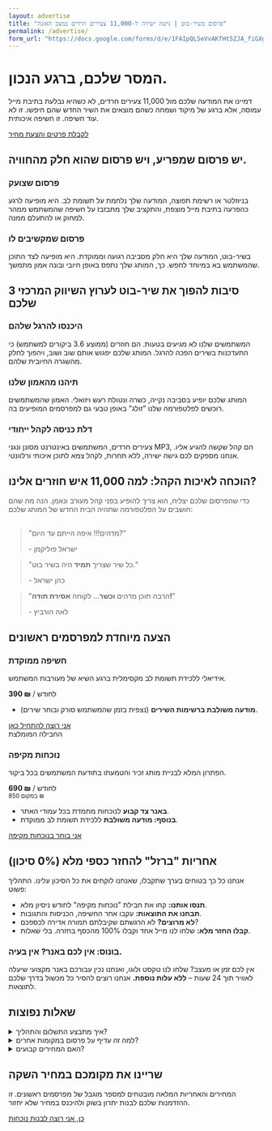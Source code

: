 ```yaml
---
layout: advertise
title: "פרסום בשיר-בוט | גישה ישירה ל-11,000 צעירים חרדים במצב האזנה"
permalink: /advertise/
form_url: "https://docs.google.com/forms/d/e/1FAIpQLSeVvAKfHt5ZJA_fiGXgSFIp6CB1ZBBUZIbPZ38NdXUo-hBhmw/viewform?usp=dialog"
---
```


<!-- ======================================================= -->
<!-- HERO SECTION - UPDATED                                  -->
<!-- ======================================================= -->
<div class="hero-section">
    <h1>המסר שלכם, ברגע הנכון.</h1>
    <p class="sub-headline">
        דמיינו את המודעה שלכם מול 11,000 צעירים חרדים, לא כשהיא נבלעת בתיבת מייל עמוסה, אלא ברגע של מיקוד ושמחה כשהם מוצאים את השיר החדש שהם חיפשו. זו לא עוד חשיפה. זו חשיפה איכותית.
    </p>
    <div class="cta-button-wrapper">
        <a href="{{ page.form_url }}" target="_blank" rel="noopener" class="cta-button">
            לקבלת פרטים והצעת מחיר
        </a>
    </div>
</div>

<!-- ======================================================= -->
<!-- PROBLEM/SOLUTION SECTION - UPDATED                      -->
<!-- ======================================================= -->
<div class="why-us-section">
    <h2>יש פרסום שמפריע, ויש פרסום שהוא חלק מהחוויה.</h2>
    <div class="problem-solution-grid">
        <div class="problem-card">
            <h3><i class="fas fa-bullhorn"></i> פרסום שצועק</h3>
            <p>בניוזלטר או רשימת תפוצה, המודעה שלך נלחמת על תשומת לב. היא מופיעה לרגע כהפרעה בתיבת מייל מוצפת, והתקציב שלך מתבזבז על חשיפה שהמשתמש ממהר למחוק או להתעלם ממנה.</p>
        </div>
        <div class="solution-card">
            <h3><i class="fas fa-headphones-alt"></i> פרסום שמקשיבים לו</h3>
            <p>בשיר-בוט, המודעה שלך היא חלק מסביבה רגועה וממוקדת. היא מופיעה לצד התוכן שהמשתמש בא במיוחד לחפש. כך, המותג שלך נתפס באופן חיובי ובונה אמון מתמשך.</p>
        </div>
    </div>
</div>

<!-- ======================================================= -->
<!-- BENEFITS SECTION - (NO CHANGE NEEDED, STILL STRONG)   -->
<!-- ======================================================= -->
<div class="benefits-grid-wrapper">
    <h2>3 סיבות להפוך את שיר-בוט לערוץ השיווק המרכזי שלכם</h2>
    <div class="benefits-grid">
        <div class="benefit-card">
            <div class="icon"><i class="fas fa-sync-alt"></i></div>
            <h3>היכנסו להרגל שלהם</h3>
            <p>המשתמשים שלנו לא מגיעים בטעות. הם חוזרים (ממוצע 3.6 ביקורים למשתמש) כי התעדכנות בשירים הפכה להרגל. המותג שלכם יפגוש אותם שוב ושוב, ויהפוך לחלק מהשגרה החיובית שלהם.</p>
        </div>
        <div class="benefit-card">
            <div class="icon"><i class="fas fa-shield-alt"></i></div>
            <h3>תיהנו מהאמון שלנו</h3>
            <p>המותג שלכם יופיע בסביבה נקייה, כשרה ונטולת רעש ויזואלי. האמון שהמשתמשים רוכשים לפלטפורמה שלנו "זולג" באופן טבעי גם למפרסמים המופיעים בה.</p>
        </div>
        <div class="benefit-card">
            <div class="icon"><i class="fas fa-door-open"></i></div>
            <h3>דלת כניסה לקהל ייחודי</h3>
            <p>צעירים חרדים, המשתמשים באינטרנט מסונן ונגני MP3, הם קהל שקשה להגיע אליו. אנחנו מספקים לכם גישה ישירה, ללא תחרות, לקהל צמא לתוכן איכותי ורלוונטי.</p>
        </div>
    </div>
</div>

<!-- ======================================================= -->
<!-- SOCIAL PROOF - (NO CHANGE NEEDED)                      -->
<!-- ======================================================= -->
<div class="social-proof-section">
    <h2>הוכחה לאיכות הקהל: למה 11,000 איש חוזרים אלינו?</h2>
    <p class="section-intro" style="max-width: 600px; margin: 0 auto 30px auto; color: #555;">כדי שהפרסום שלכם יצליח, הוא צריך להופיע בפני קהל מעורב ונאמן. הנה מה שהם חושבים על הפלטפורמה שתהיה הבית החדש של המותג שלכם:</p>
    <div class="testimonials-grid">
        <blockquote class="testimonial">
            <p>"מדהים!!! איפה הייתם עד היום?"</p>
            <footer>- ישראל פוליקמן</footer>
        </blockquote>
        <blockquote class="testimonial">
            <p>"כל שיר שצריך <strong>תמיד</strong> היה בשיר בוט."</p>
            <footer>- כהן ישראל</footer>
        </blockquote>
        <blockquote class="testimonial">
            <p>"הרבה תוכן מדהים <strong>וכשר</strong>... לקוחה <strong>אסירת תודה!</strong>"</p>
            <footer>- לאה הורביץ</footer>
        </blockquote>
    </div>
</div>

<!-- ======================================================= -->
<!-- PACKAGES SECTION - (NO CHANGE NEEDED)               -->
<!-- ======================================================= -->
<div class="packages-section">
    <h2>הצעה מיוחדת למפרסמים ראשונים</h2>
    <div class="packages-grid">
        <div class="package-card">
            <h3><i class="fas fa-crosshairs"></i> חשיפה ממוקדת</h3>
            <p class="package-for">אידיאלי ללכידת תשומת לב מקסימלית ברגע השיא של מעורבות המשתמש.</p>
            <div class="price-box">
                <strong>390 ₪</strong> / לחודש
            </div>
            <ul>
                <li><i class="fas fa-check-circle text-success"></i><strong>מודעה משולבת ברשימות השירים</strong> (נצפית בזמן שהמשתמש סורק ובוחר שירים).</li>
            </ul>
            <a href="{{ page.form_url }}" target="_blank" rel="noopener" class="package-cta">אני רוצה להתחיל כאן</a>
        </div>
        <div class="package-card package-card--recommended">
            <span class="package-badge">החבילה המומלצת</span>
            <h3><i class="fas fa-award"></i> נוכחות מקיפה</h3>
            <p class="package-for">הפתרון המלא לבניית מותג זכיר והטמעתו בתודעת המשתמשים בכל ביקור.</p>
            <div class="price-box">
                <strong>690 ₪</strong> / לחודש <br><small>במקום 850 ₪</small>
            </div>
            <ul>
                <li><i class="fas fa-check-circle text-success"></i><strong>באנר צד קבוע</strong> לנוכחות מתמדת בכל עמודי האתר.</li>
                <li><i class="fas fa-plus-circle text-primary"></i><strong>בנוסף: מודעה משולבת</strong> ללכידת תשומת לב ממוקדת.</li>
            </ul>
            <a href="{{ page.form_url }}" target="_blank" rel="noopener" class="package-cta">אני בוחר בנוכחות מקיפה</a>
        </div>
    </div>
</div>

<!-- ======================================================= -->
<!-- GUARANTEE - (NO CHANGE NEEDED)               -->
<!-- ======================================================= -->
<div class="guarantee-section">
    <div class="guarantee-content">
        <i class="fas fa-shield-alt"></i>
        <h2>אחריות "ברזל" להחזר כספי מלא (0% סיכון)</h2>
        <p>אנחנו כל כך בטוחים בערך שתקבלו, שאנחנו לוקחים את כל הסיכון עלינו. התהליך פשוט:</p>
        <ul class="guarantee-list">
            <li><i class="far fa-calendar-check"></i> <strong>תנסו אותנו:</strong> קחו את חבילת "נוכחות מקיפה" לחודש ניסיון מלא.</li>
            <li><i class="far fa-chart-bar"></i> <strong>תבחנו את התוצאות:</strong> עקבו אחר החשיפה, הכניסות והתגובות.</li>
            <li><i class="far fa-thumbs-down"></i> <strong>לא מרוצים?</strong> לא הרגשתם שקיבלתם תמורה אדירה לכספכם?</li>
            <li><i class="fas fa-undo-alt"></i> <strong>קבלו החזר מלא:</strong> שלחו לנו מייל אחד וקבלו 100% מהכסף בחזרה. בלי שאלות.</li>
        </ul>
    </div>
</div>

<!-- ======================================================= -->
<!-- BONUS & FAQ SECTION - UPDATED    -->
<!-- ======================================================= -->
<div class="bonus-section">
    <h3><i class="fas fa-gift"></i> בונוס: אין לכם באנר? אין בעיה.</h3>
    <p>אין לכם זמן או מעצב? שלחו לנו טקסט ולוגו, ואנחנו נכין עבורכם באנר מקצועי שיעלה לאוויר תוך 24 שעות – <strong>ללא עלות נוספת.</strong> אנחנו רוצים להסיר כל מכשול בדרך שלכם לתוצאות.</p>
</div>
<div class="faq-section">
    <h2>שאלות נפוצות</h2>
    <details>
        <summary>איך מתבצע התשלום והתהליך?</summary>
        <div class="faq-answer">
            <p>פשוט. ממלאים את טופס הפנייה, אנחנו חוזרים אליכם עם כל הפרטים, ולאחר אישור נשלח קישור מאובטח לתשלום. הקמפיין שלכם יעלה לאוויר תוך יום עסקים אחד.</p>
        </div>
    </details>
    <details>
        <summary>למה זה עדיף על פרסום במקומות אחרים?</summary>
        <div class="faq-answer">
            <p>בניגוד לניוזלטר, שבו המודעה שלכם היא הפרעה בתיבת מייל מוצפת, כאן אתם חלק מהחוויה שהמשתמש יזם ובא לחפש. אתם מופיעים בפני קהל במצב רוח חיובי וממוקד, מה שהופך את המסר שלכם לאפקטיבי הרבה יותר.</p>
        </div>
    </details>
     <details>
        <summary>האם המחירים קבועים?</summary>
        <div class="faq-answer">
            <p>המחירים המצוינים הם מחירי השקה מיוחדים למפרסמים הראשונים. אנו צופים שהמחירים יעלו בעתיד ככל שהביקוש יגדל. הזמנה עכשיו מבטיחה לכם את המחיר הנוכחי.</p>
        </div>
    </details>
</div>

<!-- ======================================================= -->
<!-- FINAL CTA - (NO CHANGE NEEDED)                  -->
<!-- ======================================================= -->
<div class="cta-button-wrapper final-cta">
    <h2>שריינו את מקומכם במחיר השקה</h2>
    <p class="sub-headline">
       המחירים והאחריות המלאה מובטחים למספר מוגבל של מפרסמים ראשונים. זו ההזדמנות שלכם לבנות יתרון בשוק ולהיכנס במחיר שלא יחזור.
    </p>
    <a href="{{ page.form_url }}" target="_blank" rel="noopener" class="cta-button">
        כן, אני רוצה לבנות נוכחות
    </a>
</div>